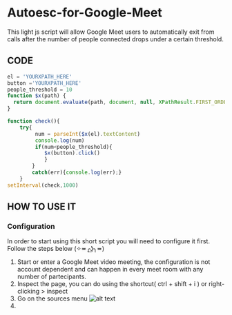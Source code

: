# Autoesc-for-Google-Meet
This light js script will allow Google Meet users to automatically exit from calls after the number of people connected drops under a certain threshold. 
## CODE
```javascript
el = 'YOURXPATH_HERE'
button ='YOURXPATH_HERE'
people_threshold = 10
function $x(path) {
  return document.evaluate(path, document, null, XPathResult.FIRST_ORDERED_NODE_TYPE, null).singleNodeValue;
}

function check(){
    try{
         num = parseInt($x(el).textContent)
         console.log(num)
         if(num<people_threshold){
            $x(button).click()
            }
        }
        catch(err){console.log(err);}
    }
setInterval(check,1000)
```
## HOW TO USE IT 
### Configuration  
In order to start using this short script you will need to configure it first. Follow the steps below (✧≖╭͜ʖ╮≖)
1. Start or enter a Google Meet video meeting, the configuration is not account dependent and can happen in every meet room  with any number of partecipants. 
2. Inspect the page, you can do using the shortcut( ctrl + shift + i ) or right-clicking > inspect
3. Go on the sources menu ![alt text](https://i.imgur.com/h26Upb8.png)
4. 
  


